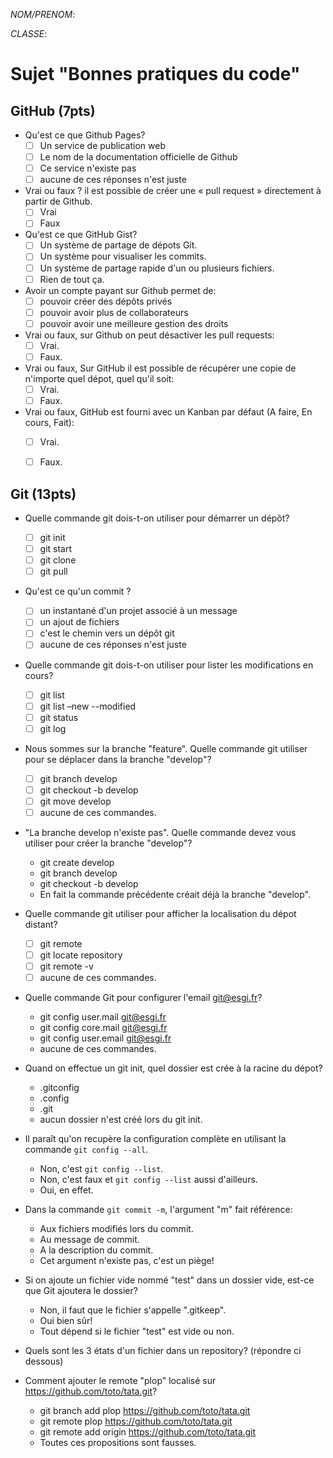 *NOM/PRENOM*:

*CLASSE*:

# Sujet "Bonnes pratiques du code"

## GitHub (7pts)

- Qu'est ce que Github Pages?
   - [ ] Un service de publication web
   - [ ] Le nom de la documentation officielle de Github
   - [ ] Ce service n'existe pas
   - [ ] aucune de ces réponses n'est juste

- Vrai ou faux ? il est possible de créer une « pull request » directement à partir de Github.
  -  [ ] Vrai
  -  [ ] Faux

- Qu'est ce que GitHub Gist?
  -  [ ] Un système de partage de dépots Git.
  -  [ ] Un système pour visualiser les commits.
  -  [ ] Un système de partage rapide d'un ou plusieurs fichiers.
  -  [ ] Rien de tout ça.

- Avoir un compte payant sur Github permet de:
  -  [ ] pouvoir créer des dépôts privés
  -  [ ] pouvoir avoir plus de collaborateurs
  -  [ ] pouvoir avoir une meilleure gestion des droits

- Vrai ou faux, sur Github on peut désactiver les pull requests:
  -  [ ] Vrai.
  -  [ ] Faux.

- Vrai ou faux, Sur GitHub il est possible de récupérer une copie de n'importe quel dépot, quel qu'il soit:
  - [ ] Vrai.
  - [ ] Faux.

- Vrai ou faux, GitHub est fourni avec un Kanban par défaut (A faire, En cours, Fait):
  - [ ] Vrai.
  - [ ] Faux.


## Git (13pts)

- Quelle commande git dois-t-on utiliser pour démarrer un dépôt?
  -  [ ] git init
  -  [ ] git start
  -  [ ] git clone
  -  [ ] git pull

- Qu'est ce qu'un commit ?
  -  [ ] un instantané d'un projet associé à un message
  -  [ ] un ajout de fichiers
  -  [ ] c'est le chemin vers un dépôt git
  -  [ ] aucune de ces réponses n'est juste

- Quelle commande git dois-t-on utiliser pour lister les modifications en cours?
  -  [ ] git list
  -  [ ] git list –new --modified
  -  [ ] git status
  -  [ ] git log

- Nous sommes sur la branche "feature". Quelle commande git utiliser pour se déplacer dans la branche "develop"?
  -  [ ] git branch develop
  -  [ ] git checkout -b develop
  -  [ ] git move develop
  -  [ ] aucune de ces commandes.

- "La branche develop n'existe pas". Quelle commande devez vous utiliser pour créer la branche "develop"?
  - git create develop
  - git branch develop
  - git checkout -b develop
  - En fait la commande précédente créait déjà la branche "develop".

- Quelle commande git utiliser pour afficher la localisation du dépot distant?
  -  [ ] git remote 
  -  [ ] git locate repository
  -  [ ] git remote -v
  -  [ ] aucune de ces commandes.
  
- Quelle commande Git pour configurer l'email git@esgi.fr?
  - git config user.mail git@esgi.fr
  - git config core.mail git@esgi.fr
  - git config user.email git@esgi.fr
  - aucune de ces commandes.

- Quand on effectue un git init, quel dossier est crée à la racine du dépot?
  - .gitconfig
  - .config
  - .git
  - aucun dossier n'est créé lors du git init.

- Il paraît qu'on recupère la configuration complète en utilisant la commande `git config --all`.
  - Non, c'est `git config --list`.
  - Non, c'est faux et `git config --list` aussi d'ailleurs.
  - Oui, en effet.

- Dans la commande `git commit -m`, l'argument "m" fait référence:
  - Aux fichiers modifiés lors du commit.
  - Au message de commit.
  - A la description du commit.
  - Cet argument n'existe pas, c'est un piège!

- Si on ajoute un fichier vide nommé "test" dans un dossier vide, est-ce que Git ajoutera le dossier?
  - Non, il faut que le fichier s'appelle ".gitkeep".
  - Oui bien sûr!
  - Tout dépend si le fichier "test" est vide ou non.

- Quels sont les 3 états d'un fichier dans un repository? (répondre ci dessous)


- Comment ajouter le remote "plop" localisé sur https://github.com/toto/tata.git?
  - git branch add plop https://github.com/toto/tata.git
  - git remote plop https://github.com/toto/tata.git
  - git remote add origin https://github.com/toto/tata.git
  - Toutes ces propositions sont fausses.
